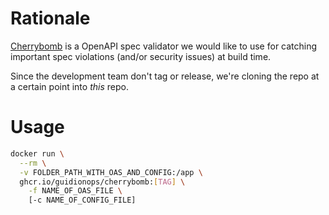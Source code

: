 # Rationale

[Cherrybomb](https://github.com/blst-security/cherrybomb/tree/main) is a OpenAPI spec validator we would like to use for catching important spec violations (and/or security issues) at build time.

Since the development team don't tag or release, we're cloning the repo at a certain point into _this_ repo.

# Usage

```sh
docker run \
  --rm \
  -v FOLDER_PATH_WITH_OAS_AND_CONFIG:/app \
  ghcr.io/guidionops/cherrybomb:[TAG] \
    -f NAME_OF_OAS_FILE \
    [-c NAME_OF_CONFIG_FILE]
```
